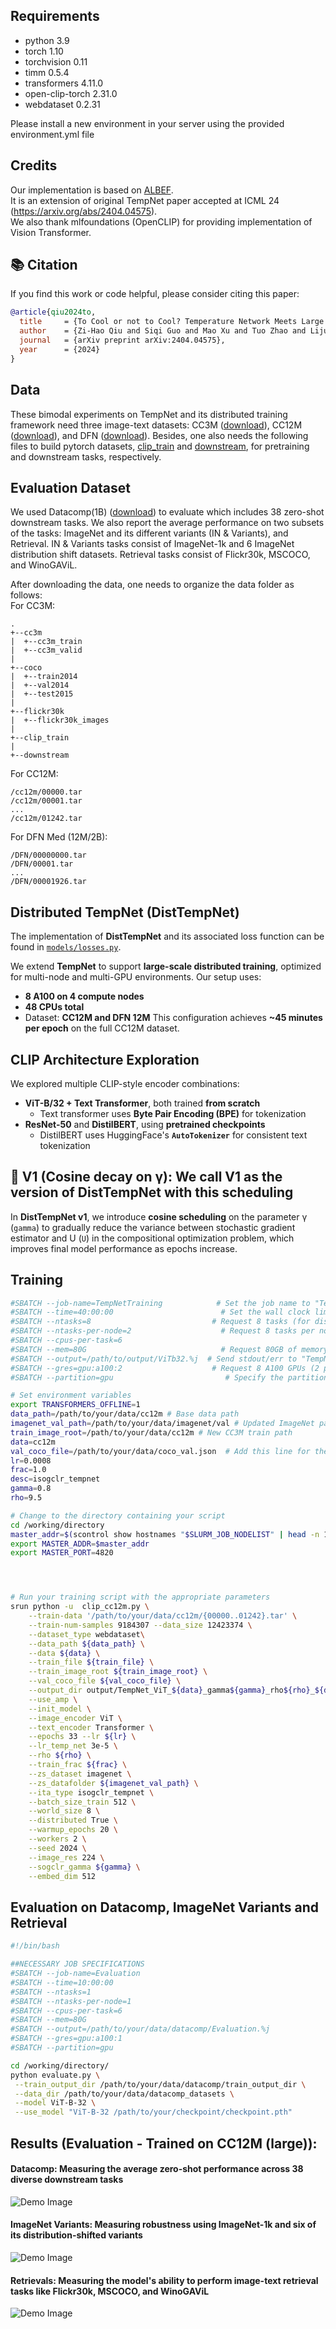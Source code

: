 ## Requirements
- python 3.9
- torch 1.10
- torchvision 0.11 
- timm 0.5.4
- transformers 4.11.0
- open-clip-torch 2.31.0
- webdataset 0.2.31

Please install a new environment in your server using the provided environment.yml file


## Credits
Our implementation is based on [ALBEF](https://github.com/salesforce/ALBEF). <br />
It is an extension of original TempNet paper accepted at ICML 24 (https://arxiv.org/abs/2404.04575). <br />
We also thank mlfoundations (OpenCLIP) for providing implementation of Vision Transformer.

## 📚 Citation

If you find this work or code helpful, please consider citing this paper:

```bibtex
@article{qiu2024to,
  title     = {To Cool or not to Cool? Temperature Network Meets Large Foundation Models via DRO},
  author    = {Zi-Hao Qiu and Siqi Guo and Mao Xu and Tuo Zhao and Lijun Zhang and Tianbao Yang},
  journal   = {arXiv preprint arXiv:2404.04575},
  year      = {2024}
}
```


## Data
These bimodal experiments on TempNet and its distributed training framework need three image-text datasets: CC3M ([download](https://ai.google.com/research/ConceptualCaptions/download)), CC12M ([download](https://github.com/google-research-datasets/conceptual-12m)), and DFN ([download](https://machinelearning.apple.com/research/data-filtering-networks)). Besides, one also needs the following files to build pytorch datasets,  [clip_train](https://drive.google.com/drive/folders/1hAd0956xIztfwq0WrWLTGBx8sNuye595?usp=sharing) and [downstream](https://drive.google.com/drive/folders/1hAd0956xIztfwq0WrWLTGBx8sNuye595?usp=sharing), for pretraining and downstream tasks, respectively.

## Evaluation Dataset
We used Datacomp(1B) ([download](https://github.com/mlfoundations/datacomp)) to evaluate which includes 38 zero-shot downstream tasks. We also report the average performance on two
subsets of the tasks: ImageNet and its different variants (IN & Variants), and Retrieval. IN & Variants tasks consist of ImageNet-1k and 6 ImageNet distribution shift datasets. Retrieval tasks consist of Flickr30k, MSCOCO, and WinoGAViL.

After downloading the data, one needs to organize the data folder as follows: <br />
For CC3M:
```
.
+--cc3m
|  +--cc3m_train
|  +--cc3m_valid
|
+--coco
|  +--train2014
|  +--val2014
|  +--test2015
|
+--flickr30k
|  +--flickr30k_images
|
+--clip_train 
|
+--downstream
```
For CC12M:
```
/cc12m/00000.tar
/cc12m/00001.tar
...
/cc12m/01242.tar
```

For DFN Med (12M/2B):
```
/DFN/00000000.tar
/DFN/00001.tar
...
/DFN/00001926.tar
```
## Distributed TempNet (DistTempNet)

The implementation of **DistTempNet** and its associated loss function can be found in [`models/losses.py`](models/losses.py).

We extend **TempNet** to support **large-scale distributed training**, optimized for multi-node and multi-GPU environments. Our setup uses:

- **8 A100 on 4 compute nodes**
- **48 CPUs total**
- Dataset: **CC12M and DFN 12M**
This configuration achieves **~45 minutes per epoch** on the full CC12M dataset.

## CLIP Architecture Exploration

We explored multiple CLIP-style encoder combinations:

- **ViT-B/32 + Text Transformer**, both trained **from scratch**
  - Text transformer uses **Byte Pair Encoding (BPE)** for tokenization
- **ResNet-50** and **DistilBERT**, using **pretrained checkpoints**
  - DistilBERT uses HuggingFace's **`AutoTokenizer`** for consistent text tokenization


## 🚀 V1 (Cosine decay on γ): We call V1 as the version of DistTempNet with this scheduling

In **DistTempNet v1**, we introduce **cosine scheduling** on the parameter γ (`gamma`) to gradually reduce the variance between stochastic gradient estimator and U (`U`) in the compositional optimization problem, which improves final model performance as epochs increase.


## Training
```bash
#SBATCH --job-name=TempNetTraining            # Set the job name to "TempNetTraining"
#SBATCH --time=40:00:00                        # Set the wall clock limit to 30 hours
#SBATCH --ntasks=8                           # Request 8 tasks (for distributed training)
#SBATCH --ntasks-per-node=2                    # Request 8 tasks per node
#SBATCH --cpus-per-task=6
#SBATCH --mem=80G                              # Request 80GB of memory
#SBATCH --output=/path/to/output/ViTb32.%j  # Send stdout/err to "TempNetOut.[jobID]"
#SBATCH --gres=gpu:a100:2                    # Request 8 A100 GPUs (2 per node)
#SBATCH --partition=gpu                         # Specify the partition for GPU jobs

# Set environment variables
export TRANSFORMERS_OFFLINE=1
data_path=/path/to/your/data/cc12m # Base data path 
imagenet_val_path=/path/to/your/data/imagenet/val # Updated ImageNet path
train_image_root=/path/to/your/data/cc12m # New CC3M train path  
data=cc12m
val_coco_file=/path/to/your/data/coco_val.json  # Add this line for the validation file
lr=0.0008
frac=1.0
desc=isogclr_tempnet
gamma=0.8
rho=9.5

# Change to the directory containing your script
cd /working/directory
master_addr=$(scontrol show hostnames "$SLURM_JOB_NODELIST" | head -n 1)
export MASTER_ADDR=$master_addr
export MASTER_PORT=4820




# Run your training script with the appropriate parameters
srun python -u  clip_cc12m.py \
    --train-data '/path/to/your/data/cc12m/{00000..01242}.tar' \
    --train-num-samples 9184307 --data_size 12423374 \
    --dataset_type webdataset\
    --data_path ${data_path} \
    --data ${data} \
    --train_file ${train_file} \
    --train_image_root ${train_image_root} \
    --val_coco_file ${val_coco_file} \
    --output_dir output/TempNet_ViT_${data}_gamma${gamma}_rho${rho}_${desc} \
    --use_amp \
    --init_model \
    --image_encoder ViT \
    --text_encoder Transformer \
    --epochs 33 --lr ${lr} \
    --lr_temp_net 3e-5 \
    --rho ${rho} \
    --train_frac ${frac} \
    --zs_dataset imagenet \
    --zs_datafolder ${imagenet_val_path} \
    --ita_type isogclr_tempnet \
    --batch_size_train 512 \
    --world_size 8 \
    --distributed True \
    --warmup_epochs 20 \
    --workers 2 \
    --seed 2024 \
    --image_res 224 \
    --sogclr_gamma ${gamma} \
    --embed_dim 512
```


## Evaluation on Datacomp, ImageNet Variants and Retrieval
```bash
#!/bin/bash

##NECESSARY JOB SPECIFICATIONS  
#SBATCH --job-name=Evaluation     
#SBATCH --time=10:00:00                        
#SBATCH --ntasks=1                          
#SBATCH --ntasks-per-node=1                   
#SBATCH --cpus-per-task=6
#SBATCH --mem=80G                              
#SBATCH --output=/path/to/your/data/datacomp/Evaluation.%j 
#SBATCH --gres=gpu:a100:1                   
#SBATCH --partition=gpu                     

cd /working/directory/
python evaluate.py \
 --train_output_dir /path/to/your/data/datacomp/train_output_dir \
 --data_dir /path/to/your/data/datacomp_datasets \
 --model ViT-B-32 \
 --use_model "ViT-B-32 /path/to/your/checkpoint/checkpoint.pth"

```
## Results (Evaluation - Trained on CC12M (large)):

#### Datacomp: Measuring the average zero-shot performance across 38 diverse downstream tasks 

![Demo Image](Images/Datacomp.png) <br />

#### ImageNet Variants: Measuring robustness using ImageNet-1k and six of its distribution-shifted variants 

![Demo Image](Images/ImageNet.png) <br />

#### Retrievals: Measuring the model's ability to perform image-text retrieval tasks like Flickr30k, MSCOCO, and WinoGAViL

![Demo Image](Images/Retrievals.png)


